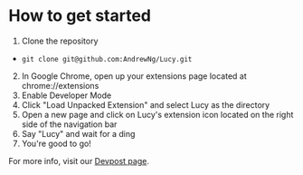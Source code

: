 # How to get started

1. Clone the repository
  * `git clone git@github.com:AndrewNg/Lucy.git`
2. In Google Chrome, open up your extensions page located at chrome://extensions
3. Enable Developer Mode
4. Click "Load Unpacked Extension" and select Lucy as the directory
5. Open a new page and click on Lucy's extension icon located on the right side of the navigation bar
6. Say "Lucy" and wait for a ding
7. You're good to go!

For more info, visit our [Devpost page](http://devpost.com/software/lucy).